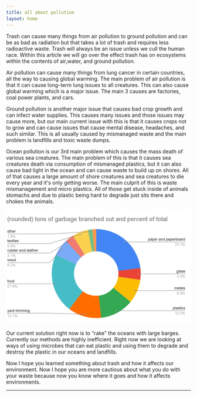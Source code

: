 ```yaml
---
title: all about pollution
layout: home
---
```


Trash can cause many things from air pollution to ground pollution and can be as bad as radiation but that takes a lot of trash and requires less radioactive waste. Trash will always be an issue unless we cull the human race. Within this article we will go over the effect trash has on ecosystems within the contents of air,water, and ground pollution.

Air pollution can cause many things from lung cancer in certain countries, all the way to causing global warming. The main problem of air pollution is that it can cause long-term lung issues to all creatures. This can also cause global warming which is a major issue. The main 3 causes are factories, coal power plants, and cars. 

Ground pollution is another major issue that causes bad crop growth and can infect water supplies. This causes many issues and those issues may cause more, but our main current issue with this is that it causes crops not to grow and can cause issues that cause mental disease, headaches, and such similar. This is all usually caused by mismanaged waste and the main problem is landfills and toxic waste dumps.

Ocean pollution is our 3rd main problem which causes the mass death of various sea creatures. The main problem of this is that it causes sea creatures death via consumption of mismanaged plastics, but it can also cause bad light in the ocean and can cause waste to build up on shores. All of that causes a large amount of shore creatures and sea creatures to die every year and it's only getting worse. The main culprit of this is waste mismanagement and micro plastics. All of those get stuck inside of animals stomachs and due to plastic being hard to degrade just sits there and chokes the animals.

![TRASH CIRCLED](./assets/images/image2.png)


Our current solution right now is to “rake” the oceans with large barges. Currently our methods are highly inefficient. Right now we are looking at ways of using microbes that can eat plastic and using them to degrade and destroy the plastic in our oceans and landfills.

Now I hope you learned something about trash and how it affects our environment. Now I hope you are more cautious about what you do with your waste because now you know where it goes and how it affects environments.





----

[^1]: [It can take up to 10 minutes for changes to your site to publish after you push the changes to GitHub](https://docs.github.com/en/pages/setting-up-a-github-pages-site-with-jekyll/creating-a-github-pages-site-with-jekyll#creating-your-site).

[Just the Docs]: https://just-the-docs.github.io/just-the-docs/
[GitHub Pages]: https://docs.github.com/en/pages
[README]: https://github.com/just-the-docs/just-the-docs-template/blob/main/README.md
[Jekyll]: https://jekyllrb.com
[GitHub Pages / Actions workflow]: https://github.blog/changelog/2022-07-27-github-pages-custom-github-actions-workflows-beta/
[use this template]: https://github.com/just-the-docs/just-the-docs-template/generate
